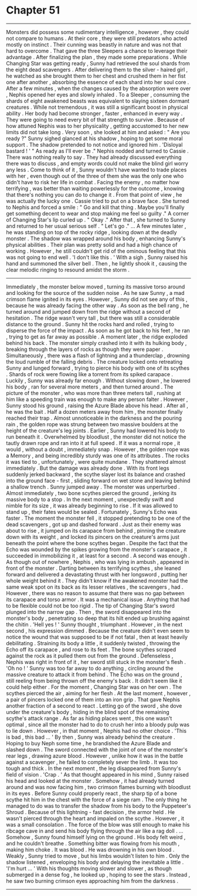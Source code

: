 
# Chapter 51


---

Monsters did possess some rudimentary intelligence , however , they could not compare to humans . At their core , they were still predators who acted mostly on instinct . Their cunning was beastly in nature and was not that hard to overcome . That gave the three Sleepers a chance to leverage their advantage .
After finalizing the plan , they made some preparations .
While Changing Star was getting ready , Sunny had retrieved the soul shards from the eight dead scavengers . After delivering them to the silver - haired girl , he watched as she brought them to her chest and crushed them in her fist one after another , absorbing the essence of each shard into her soul core . After a few minutes , when the changes caused by the absorption were over , Nephis opened her eyes and slowly inhaled .
To a Sleeper , consuming the shards of eight awakened beasts was equivalent to slaying sixteen dormant creatures . While not tremendous , it was still a significant boost in physical ability . Her body had become stronger , faster , enhanced in every way .
They were going to need every bit of that strength to survive .
Because of how attuned Nephis was to her physicality , getting accustomed to her new limits did not take long . Very soon , she looked at him and asked :
" Are you ready ?"
Sunny sighed glanced at his shadow , hoping to get some moral support .
The shadow pretended to not notice and ignored him .
'Disloyal bastard ! '
" As ready as I'll ever be ."
Nephis nodded and turned to Cassie .
There was nothing really to say . They had already discussed everything there was to discuss , and empty words could not make the blind girl worry any less . Come to think of it , Sunny wouldn't have wanted to trade places with her , even though out of the three of them she was the only one who didn't have to risk her life in combat .
Facing the enemy , no matter how terrifying , was better than waiting powerlessly for the outcome , knowing that there's nothing you can do to change it . From that point of view , he was actually the lucky one .
Cassie tried to put on a brave face . She turned to Nephis and forced a smile :
" Go and kill that thing . Maybe you'll finally get something decent to wear and stop making me feel so guilty ."
A corner of Changing Star's lip curled up .
" Okay ."
After that , she turned to Sunny and returned to her usual serious self .
" Let's go ."
… A few minutes later , he was standing on top of the rocky ridge , looking down at the deadly monster . The shadow was wrapped around his body , enhancing Sunny's physical abilities . Their plan was pretty solid and had a high chance of working .
However , he still couldn't get rid of the ominous feeling that this was not going to end well .
'I don't like this . '
With a sigh , Sunny raised his hand and summoned the silver bell .
Then , he lightly shook it , causing the clear melodic ringing to resound amidst the storm .
***
Immediately , the monster below moved , turning its massive torso around and looking for the source of the sudden noise . As he saw Sunny , a mad crimson flame ignited in its eyes .
However , Sunny did not see any of this , because he was already facing the other way . As soon as the bell rang , he turned around and jumped down from the ridge without a second of hesitation .
The ridge wasn't very tall , but there was still a considerable distance to the ground . Sunny hit the rocks hard and rolled , trying to disperse the force of the impact . As soon as he got back to his feet , he ran , trying to get as far away as possible .
A moment later , the ridge exploded behind his back . The monster simply crashed into it with its hulking body , breaking through the layers of rocks as though they were paper . Simultaneously , there was a flash of lightning and a thunderclap , drowning the loud rumble of the falling debris .
The creature locked onto retreating Sunny and lunged forward , trying to pierce his body with one of its scythes . Shards of rock were flowing like a torrent from its spiked carapace .
Luckily , Sunny was already far enough . Without slowing down , he lowered his body , ran for several more meters , and then turned around .
The picture of the monster , who was more than three meters tall , rushing at him like a speeding train was enough to make any person falter . However , Sunny stood his ground , raising the Azure Blade above his head .
After all , he was the bait .
Half a dozen meters away from him , the monster finally reached their trap .
Almost unnoticeable in the darkness and the pouring rain , the golden rope was strung between two massive boulders at the height of the creature's leg joints . Earlier , Sunny had lowered his body to run beneath it .
Overwhelmed by bloodlust , the monster did not notice the tautly drawn rope and ran into it at full speed . If it was a normal rope , it would , without a doubt , immediately snap . However , the golden rope was a Memory , and being incredibly sturdy was one of its attributes .
The rocks it was tied to , unfortunately , were quite mundane . They shattered almost immediately .
But the damage was already done .
With its front legs suddenly jerked backward , the scythe slayer lost its balance and crashed into the ground face - first , sliding forward on wet stone and leaving behind a shallow trench . Sunny jumped away .
The monster was unperturbed . Almost immediately , two bone scythes pierced the ground , jerking its massive body to a stop . In the next moment , unexpectedly swift and nimble for its size , it was already beginning to rise .
If it was allowed to stand up , their fates would be sealed .
Fortunately , Sunny's Echo was faster .
The moment the monster fell , it stopped pretending to be one of the dead scavengers , got up and dashed forward . Just as their enemy was about to rise , it jumped on its carapace from behind , pinning the creature down with its weight , and locked its pincers on the creature's arms just beneath the point where the bone scythes began .
Despite the fact that the Echo was wounded by the spikes growing from the monster's carapace , it succeeded in immobilizing it , at least for a second .
A second was enough .
As though out of nowhere , Nephis , who was lying in ambush , appeared in front of the monster . Darting between its terrifying scythes , she leaned forward and delivered a devastating thrust with her longsword , putting her whole weight behind it .
They didn't know if the awakened monster had the same weak spot on its back as its lesser relatives , the scavengers , had . However , there was no reason to assume that there was no gap between its carapace and torso armor . It was a mechanical issue .
Anything that had to be flexible could not be too rigid .
The tip of Changing Star's sword plunged into the narrow gap . Then , the sword disappeared into the monster's body , penetrating so deep that its hilt ended up brushing against the chitin .
'Hell yes ! ' Sunny thought , triumphant .
However , in the next second , his expression dimmed .
Because the creature didn't even seem to notice the wound that was supposed to be if not fatal , then at least heavily debilitating . Straining its body a little , it suddenly twisted , throwing the Echo off its carapace , and rose to its feet . The bone scythes scraped against the rock as it pulled them out from the ground .
Defenseless , Nephis was right in front of it , her sword still stuck in the monster's flesh .
'Oh no ! '
Sunny was too far away to do anything , circling around the massive creature to attack it from behind . The Echo was on the ground , still reeling from being thrown off the enemy's back . It didn't seem like it could help either .
For the moment , Changing Star was on her own .
The scythes pierced the air , aiming for her flesh . At the last moment , however , a pair of pincers locked one of them into an iron grip . That gave Nephis another fraction of a second to react .
Letting go of the sword , she dove under the creature's body , hiding in the blind spot of the remaining scythe's attack range . As far as hiding places went , this one wasn't optimal , since all the monster had to do to crush her into a bloody pulp was to lie down . However , in that moment , Nephis had no other choice .
'This is bad , this bad ... '
By then , Sunny was already behind the creature . Hoping to buy Neph some time , he brandished the Azure Blade and slashed down . The sword connected with the joint of one of the monster's rear legs , drawing azure blood . However , unlike how it was in the battle against a scavenger , he failed to completely sever the limb . It was too tough and thick .
In the next moment , the leg disappeared from Sunny's field of vision .
'Crap . '
As that thought appeared in his mind , Sunny raised his head and looked at the monster . Somehow , it had already turned around and was now facing him , two crimson flames burning with bloodlust in its eyes .
Before Sunny could properly react , the sharp tip of a bone scythe hit him in the chest with the force of a siege ram . The only thing he managed to do was to transfer the shadow from his body to the Puppeteer's Shroud .
Because of this lightning - fast decision , the armor held . He wasn't pierced through the heart and impaled on the scythe .
However , it was a small consolation .
The force of the blow was still enough to make his ribcage cave in and send his body flying through the air like a rag doll .
… Somehow , Sunny found himself lying on the ground . His body felt weird , and he couldn't breathe . Something bitter was flowing from his mouth , making him choke .
It was blood . He was drowning in his own blood .
Weakly , Sunny tried to move , but his limbs wouldn't listen to him . Only the shadow listened , enveloping his body and delaying the inevitable a little .
'I'm hurt ... '
With his thoughts moving slower and slower , as though submerged in a dense fog , he looked up , hoping to see the stars .
Instead , he saw two burning crimson eyes approaching him from the darkness .

---

